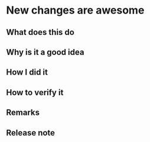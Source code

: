 <!--
Hi, thanks for this PR! We - as contributors/maintainers - are really grateful,
and deeply appreciate the work and effort involved.

It might take a little while for us to get around to reviewing it. Sorry for
the delay.

To help things go as quickly as possible, please:
- read CODE-OF-CONDUCT.md
- keep the PR as small and focused as you can
- follow the coding guidelines found in CONTRIBUTING.md
-->

# New changes are awesome

## What does this do

<!-- a brief explanation of the functionality this provides. -->

## Why is it a good idea

<!-- how does it help users / maintainers? -->

## How I did it

<!-- a brief explanation of the context. -->

## How to verify it

<!-- any background that might help the reviewer understand what's going on. -->

## Remarks

<!-- things you're uncertain about what you want the reviewer to focus on. -->

## Release note

<!--  Write your release note:
1. Enter your extended-release note in the below block. If the PR requires
additional action from users switching to the new release, include the string
"action required".
2. If no release note is required, just write "NONE".
-->

```release-note

```

